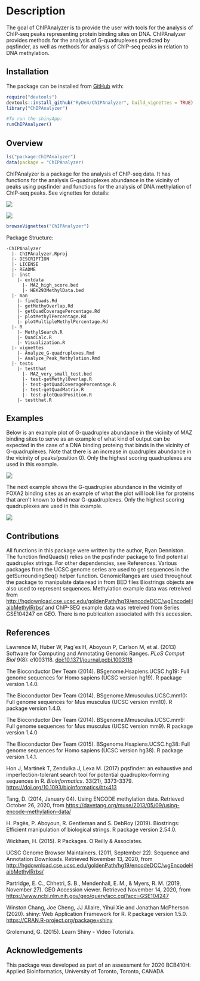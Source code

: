 
<!-- README.md is generated from README.Rmd. Please edit that file -->

# Description

<!-- badges: start -->
<!-- badges: end -->

The goal of ChIPAnalyzer is to provide the user with tools for the
analysis of ChIP-seq peaks representing protein binding sites on DNA.
ChIPAnalyzer provides methods for the analysis of G-quadruplexes
predicted by pqsfinder, as well as methods for analysis of ChIP-seq
peaks in relation to DNA methylation.

## Installation

The package can be installed from [GitHub](https://github.com/) with:

``` r
require("devtools")
devtools::install_github("RyDe4/ChIPAnalyzer", build_vignettes = TRUE)
library("ChIPAnalyzer")

#To run the shinyApp:
runChIPAnalyzer()
```

## Overview

``` r
ls("package:ChIPAnalyzer")
data(package = "ChIPAnalyzer)
```

ChIPAnalyzer is a package for the analysis of ChIP-seq data. It has
functions for the analysis G-quadruplexes abundance in the vicinity of
peaks using pqsfinder and functions for the analysis of DNA methylation
of ChIP-seq peaks. See vignettes for details:

![](inst/extdata/MAZ_quad_workflow_example.png.png)

![](inst/extdata/methyl_percent_plot.png)

``` r
browseVignettes("ChIPAnalyzer")
```

Package Structure:

    -ChIPAnalyzer
      |- ChIPAnalyzer.Rproj
      |- DESCRIPTION
      |- LICENSE
      |- README
      |- inst
        |- extdata
          |- MAZ_high_score.bed
          |- HEK293MethylData.bed
      |- man
        |- findQuads.Rd
        |- getMethyOverlap.Rd
        |- getQuadCoveragePercentage.Rd
        |- plotMethylPercentage.Rd
        |- plotMultipleMethylPercentage.Rd
      |- R
        |- MethylSearch.R
        |- QuadCalc.R
        |- Visualization.R
      |- vignettes
        |- Analyze_G-quadruplexes.Rmd
        |- Analyze_Peak_Methylation.Rmd
      |- tests
        |- testthat
          |- MAZ_very_small_test.bed
          |- test-getMethylOverlap.R
          |- test-getQuadCoveragePercentage.R
          |- test-getQuadMatrix.R
          |- test-plotQuadPosition.R
        |- testthat.R
      

## Examples

Below is an example plot of G-quadruplex abundance in the vicinity of
MAZ binding sites to serve as an example of what kind of output can be
expected in the case of a DNA binding proteing that binds in the
vicinity of G-quadruplexes. Note that there is an increase in quadruplex
abundance in the vicinity of peaks(position 0). Only the highest scoring
quadruplexes are used in this example.

![](inst/extdata/MAZ_quad_workflow_example.png.png)

The next example shows the G-quadruplex abundance in the vicinity of
FOXA2 binding sites as an example of what the plot will look like for
proteins that aren’t known to bind near G-quadruplexes. Only the highest
scoring quadruplexes are used in this example.

![](inst/extdata/FOXA2_quad_workflow_example.png)

## Contributions

All functions in this package were written by the author, Ryan
Denniston. The function findQuads() relies on the pqsfinder package to
find potential quadruplex strings. For other dependencies, see
References. Various packages from the UCSC genome series are used to get
sequences in the getSurroundingSeq() helper function. GenomicRanges are
used throughout the package to manipulate data read in from BED files
Biostrings objects are also used to represent sequences. Methylation
example data was retreived from
<http://hgdownload.cse.ucsc.edu/goldenPath/hg19/encodeDCC/wgEncodeHaibMethylRrbs/>
and ChIP-SEQ example data was retreived from Series GSE104247 on GEO.
There is no publication associated with this accession.

## References

Lawrence M, Huber W, Pag\`es H, Aboyoun P, Carlson M, et al. (2013)
Software for Computing and Annotating Genomic Ranges. *PLoS Comput Biol*
9(8): e1003118. <doi:10.1371/journal.pcbi.1003118>

The Bioconductor Dev Team (2014). BSgenome.Hsapiens.UCSC.hg19: Full
genome sequences for Homo sapiens (UCSC version hg19). R package version
1.4.0.

The Bioconductor Dev Team (2014). BSgenome.Mmusculus.UCSC.mm10: Full
genome sequences for Mus musculus (UCSC version mm10). R package version
1.4.0.

The Bioconductor Dev Team (2014). BSgenome.Mmusculus.UCSC.mm9: Full
genome sequences for Mus musculus (UCSC version mm9). R package version
1.4.0

The Bioconductor Dev Team (2015). BSgenome.Hsapiens.UCSC.hg38: Full
genome sequences for Homo sapiens (UCSC version hg38). R package version
1.4.1.

Hon J, Martinek T, Zendulka J, Lexa M. (2017) pqsfinder: an exhaustive
and imperfection-tolerant search tool for potential quadruplex-forming
sequences in R. *Bioinformatics*. 33(21), 3373-3379.
<https://doi.org/10.1093/bioinformatics/btx413>

Tang, D. (2014, January 04). Using ENCODE methylation data. Retrieved
October 26, 2020, from
<https://davetang.org/muse/2013/05/09/using-encode-methylation-data/>

H. Pagès, P. Aboyoun, R. Gentleman and S. DebRoy (2019). Biostrings:
Efficient manipulation of biological strings. R package version 2.54.0.

Wickham, H. (2015). R Packages. O’Reilly & Associates.

UCSC Genome Browser Maintainers. (2011, September 22). Sequence and
Annotation Downloads. Retrieved November 13, 2020, from
<http://hgdownload.cse.ucsc.edu/goldenPath/hg19/encodeDCC/wgEncodeHaibMethylRrbs/>

Partridge, E. C., Chhetri, S. B., Mendenhall, E. M., & Myers, R. M.
(2019, November 27). GEO Accession viewer. Retrieved November 14, 2020,
from <https://www.ncbi.nlm.nih.gov/geo/query/acc.cgi?acc=GSE104247>

Winston Chang, Joe Cheng, JJ Allaire, Yihui Xie and Jonathan McPherson
(2020). shiny: Web Application Framework for R. R package version 1.5.0.
<https://CRAN.R-project.org/package=shiny>

Grolemund, G. (2015). Learn Shiny - Video Tutorials.

## Acknowledgements

This package was developed as part of an assessment for 2020 BCB410H:
Applied Bioinformatics, University of Toronto, Toronto, CANADA
